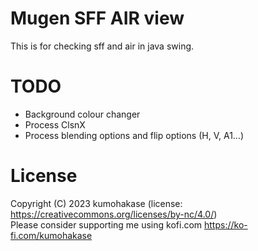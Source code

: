 # Mugen SFF AIR view
This is for checking sff and air in java swing.   

# TODO
- Background colour changer
- Process ClsnX
- Process blending options and flip options (H, V, A1...)

# License
Copyright (C) 2023 kumohakase (license: https://creativecommons.org/licenses/by-nc/4.0/)   
Please consider supporting me using kofi.com https://ko-fi.com/kumohakase   

